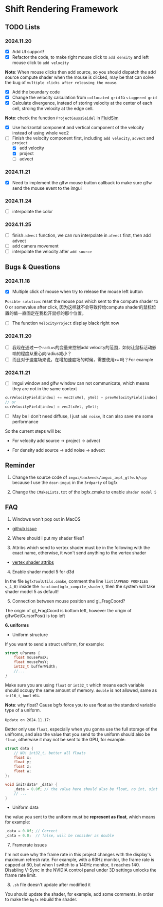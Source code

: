 # Shift Rendering Framework

## TODO Lists

### 2024.11.20

- [x] Add UI support!
- [x] Refactor the code, to make right mouse click to `add density` and left mouse click to `add velocity`

**Note**: When mouse clicks then add source, so you should dispatch the add source compute shader when the mouse is clicked, may be that can solve the bug of `multiple clicks after releasing the mouse`.

- [x] Add the boundary code
- [x] Change the velocity calculation from `collocated grid` to `staggered grid` 
- [x] Calculate divergence, instead of storing velocity at the center of each cell, stroing the velocity at the edge cell.

**Note**: check the function `ProjectGaussSeidel` in [FluidSim](https://github.com/hughperkins/UnityFluidSim-pub)

- [x] Use horizontal component and vertical component of the velocity instead of using whole vec2
- [ ] Finish the velocity component first, including `add velocity`, `advect` and `project`
    - [x] add velocity
    - [x] project
    - [ ] advect

### 2024.11.21

- [x] Need to implement the glfw mouse button callback to make sure glfw send the mouse event to the imgui

### 2024.11.24

- [ ] interpolate the color

### 2024.11.25

- [ ] finish `advect` function, we can run interpolate in `afvect` first, then add advect
- [ ] add camera movement
- [ ] interpolate the velocity after `add source`

## Bugs & Questions

### 2024.11.18

- [x] Multiple click of mouse when try to release the mouse left button

`Posible solution`: reset the mouse pos which sent to the compute shader to 0 or somevalue after click, 因为这样就不会导致传给compute shader的鼠标位置的值一直固定在我松开鼠标的那个位置。

- [ ] The function `VelocityProject` display black right now

### 2024.11.20

- [ ] 我现在通过一个`radius`的变量来控制add velocity的范围，如何让鼠标活动影响的程度从重心向radius减小？
- [ ] 而且对于速度场来说，在增加速度场的时候，需要使用`+=` 吗？For example

### 2024.11.21

- [ ] Imgui window and glfw window can not communicate, which means they are not in the same context

```cpp
curVelocityField[index] += vec2(xVel, yVel) + prevVelocityField[index] * deltaTime;
// or
curVelocityField[index] = vec2(xVel, yVel); 
```

- [ ] May be I don't need diffuse, I just `add noise`, it can also save me some performance

So the current steps will be:

- For velocity
add source -> project -> advect

- For density
add source -> add noise -> advect


## Reminder

1. Change the source code of `imgui/backends/imgui_impl_glfw.h/cpp` because I use the `dear-imgui` in the `3rdparty` of bgfx

2. Change the `CMakeLists.txt` of the bgfx.cmake to enable `shader model 5` 

## FAQ

1. Windows won't pop out in MacOS

- [github issue](https://github.com/LWJGL/lwjgl3/issues/619)

2. Where should I put my shader files?

3. Attribs which send to vertex shader must be in the following with the exact name, otherwise, it won't send anything to the vertex shader

- [vertex shader attribs](https://bkaradzic.github.io/bgfx/tools.html#vertex-shader-attributes)

4. Enable shader model 5 for d3d

In the file `bgfxToolUtils.cmake`, comment the line `list(APPEND PROFILES s_4_0)` inside the `function(bgfx_compile_shader)`, then the system will take shader model 5 as default!

5. Connection between mouse position and gl_FragCoord?

The origin of gl_FragCoord is bottom left, however the origin of glfwGetCursorPos() is top left

**6. uniforms**

- Uniform structure

If you want to send a struct uniform, for example:

```cpp
struct uParams {
    float mousePosX;
    float mousePosY;
    int32_t bufferWidth;
    //...
}
```

Make sure you are using `float` or `int32_t` which means each variable should occupy the same amount of memory. `double` is not allowed, same as `int16_t`, `bool` etc.

**Note**: why float? Cause bgfx force you to use float as the standard variable type of a uniform.

`Update on 2024.11.17`:

Better only use `float`, especially when you gonna use the full storage of the unifroms, and also the value that you send to the uniform should also be `float`, otherwise it may not be sent to the GPU, for example:

```cpp
struct data {
    // NO! int32_t, better all floats
    float x;
    float y;
    float z;
    float w;
};

void init(data* _data) {
    _data = 0.0f; // the value here should also be float, no int, uint etc.
    // ...
}
```

- Uniform data

the value you sent to the uniform must be **represent as float**, which means for example:

```cpp
_data = 0.0f; // Correct
_data = 0.0;  // false, will be consider as double
```

7. Framerate issues

I'm not sure why the frame rate in this project changes with the display's maximum refresh rate. For example, with a 60Hz monitor, the frame rate is capped at 60, but when I switch to a 140Hz monitor, it reaches 140. Disabling V-Sync in the NVIDIA control panel under 3D settings unlocks the frame rate limit.

8. `.sh` file doesn't update after modified it

You should update the shader, for example, add some comments, in order to make the `bgfx` rebuild the shader.

